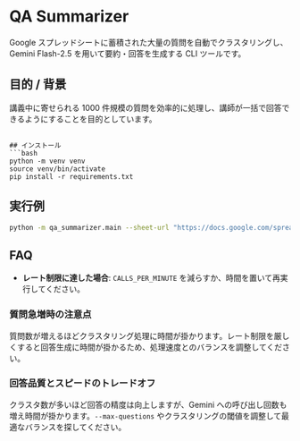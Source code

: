 # QA Summarizer

Google スプレッドシートに蓄積された大量の質問を自動でクラスタリングし、Gemini Flash-2.5 を用いて要約・回答を生成する CLI ツールです。

## 目的 / 背景
講義中に寄せられる 1000 件規模の質問を効率的に処理し、講師が一括で回答できるようにすることを目的としています。

```

## インストール
```bash
python -m venv venv
source venv/bin/activate
pip install -r requirements.txt
```

## 実行例
```bash
python -m qa_summarizer.main --sheet-url "https://docs.google.com/spreadsheets/d/..." --max-questions 500
```

## FAQ
- **レート制限に達した場合**: `CALLS_PER_MINUTE` を減らすか、時間を置いて再実行してください。

### 質問急増時の注意点
質問数が増えるほどクラスタリング処理に時間が掛かります。レート制限を厳しくすると回答生成に時間が掛かるため、処理速度とのバランスを調整してください。

### 回答品質とスピードのトレードオフ
クラスタ数が多いほど回答の精度は向上しますが、Gemini への呼び出し回数も増え時間が掛かります。`--max-questions` やクラスタリングの閾値を調整して最適なバランスを探してください。
